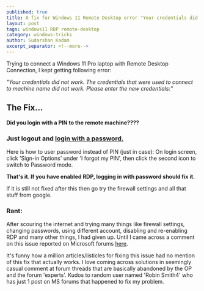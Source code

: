 ```yaml
---
published: true
title: A fix for Windows 11 Remote Desktop error "Your credentials did not work"
layout: post
tags: windows11 RDP remote-desktop
category: windows-tricks
author: Sudarshan Kadam
excerpt_separator: <!--more-->
---
```

Trying to connect a Windows 11 Pro laptop with Remote Desktop Connection, I kept getting following error:
  
_"Your credentials did not work. The credentials that were used to connect to machine name did not work. Please enter the new credentials:"_
    
## The Fix...
**Did you login with a PIN to the remote machine????**   
### Just logout and <ins>login with a password.</ins>

Here is how to user password instead of PIN (just in case): On login screen, click 'Sign-in Options' under 'I forgot my PIN', then click the second icon to switch to Password mode.  
  
**That's it. If you have enabled RDP, logging in with password should fix it.**

If it is still not fixed after this then go try the firewall settings and all that stuff from google.
  
  
  
### Rant:  
After scouring the internet and trying many things like firewall settings, changing passwords, using different account, disabling and re-enabling RDP and many other things, I had given up. Until I came across a comment on this issue reported on Microsoft forums [here](https://answers.microsoft.com/en-us/windows/forum/all/remote-desktop-problem/853f56e5-69fb-4bfd-bfc6-41e2a5cc006d).
  
It's funny how a million articles/listicles for fixing this issue had no mention of this fix that actually works. I love coming across solutions in seemingly casual comment at forum threads that are basically abandoned by the OP and the forum 'experts'. Kudos to random user named 'Robin Smith4' who has just 1 post on MS forums that happened to fix my problem.
